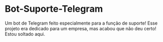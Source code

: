 # Bot-Suporte-Telegram
Um bot de Telegram feito especialmente para a função de suporte! Esse projeto era dedicado para um empresa, mas acabou que não deu certo! Estou soltado aqui.
